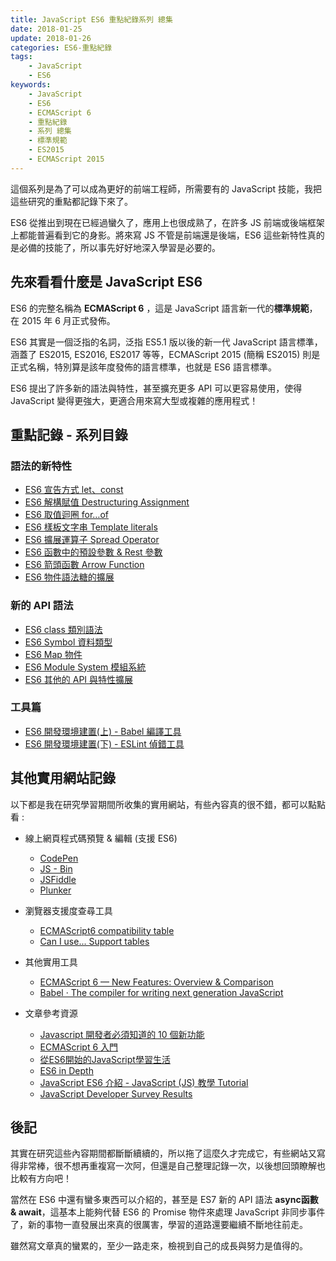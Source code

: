 ```yaml
---
title: JavaScript ES6 重點紀錄系列 總集
date: 2018-01-25
update: 2018-01-26
categories: ES6-重點紀錄
tags:
    - JavaScript
    - ES6
keywords:
    - JavaScript
    - ES6
    - ECMAScript 6
    - 重點紀錄
    - 系列 總集
    - 標準規範
    - ES2015
    - ECMAScript 2015
---
```


這個系列是為了可以成為更好的前端工程師，所需要有的 JavaScript 技能，我把這些研究的重點都記錄下來了。

ES6 從推出到現在已經過蠻久了，應用上也很成熟了，在許多 JS 前端或後端框架上都能普遍看到它的身影。將來寫 JS 不管是前端還是後端，ES6 這些新特性真的是必備的技能了，所以事先好好地深入學習是必要的。

<!-- more -->

## 先來看看什麼是 JavaScript ES6

ES6 的完整名稱為 **ECMAScript 6** ，這是 JavaScript 語言新一代的**標準規範**，在 2015 年 6 月正式發佈。

ES6 其實是一個泛指的名詞，泛指 ES5.1 版以後的新一代 JavaScript 語言標準，涵蓋了 ES2015, ES2016, ES2017 等等，ECMAScript 2015 (簡稱 ES2015) 則是正式名稱，特別算是該年度發佈的語言標準，也就是 ES6 語言標準。

ES6 提出了許多新的語法與特性，甚至擴充更多 API 可以更容易使用，使得 JavaScript 變得更強大，更適合用來寫大型或複雜的應用程式！

## 重點記錄 - 系列目錄

### 語法的新特性
- [ES6 宣告方式 let、const](/2017/12/23/ES6-series1-let-const/)
- [ES6 解構賦值 Destructuring Assignment](/2017/12/26/ES6-series2-Destructuring-Assignment/)
- [ES6 取值迴圈 for…of](/2017/12/30/ES6-series3-for-of/)
- [ES6 樣板文字串 Template literals](/2018/01/01/ES6-series4-template-literals/)
- [ES6 擴展運算子 Spread Operator](/2018/01/02/ES6-series5-spread-operator/)
- [ES6 函數中的預設參數 & Rest 參數](/2018/01/04/ES6-series6-func-default-parameters-rest/)
- [ES6 箭頭函數 Arrow Function](/2018/01/05/ES6-series7-arrow-function/)
- [ES6 物件語法糖的擴展](/2018/01/06/ES6-series8-object-syntax-sugar-expansion/)

### 新的 API 語法
- [ES6 class 類別語法](/2018/01/07/ES6-series9-class/)
- [ES6 Symbol 資料類型](/2018/01/10/ES6-series10-symbol/)
- [ES6 Map 物件](/2018/01/11/ES6-series11-map/)
- [ES6 Module System 模組系統](/2018/01/12/ES6-series12-module-system/)
- [ES6 其他的 API 與特性擴展](/2018/01/13/ES6-series13-api-other-expansion/)

### 工具篇
- [ES6 開發環境建置(上) - Babel 編譯工具](/2018/01/20/ES6-series14-build-dev-babel/)
- [ES6 開發環境建置(下) - ESLint 偵錯工具](/2018/01/21/ES6-series15-build-dev-eslint/)

## 其他實用網站記錄
以下都是我在研究學習期間所收集的實用網站，有些內容真的很不錯，都可以點點看 :

- 線上網頁程式碼預覽 & 編輯 (支援 ES6)
    - [CodePen](https://codepen.io/)
    - [JS - Bin](https://jsbin.com/?html,js,output)
    - [JSFiddle](https://jsfiddle.net/)
    - [Plunker](https://plnkr.co/)

- 瀏覽器支援度查尋工具
    - [ECMAScript6 compatibility table](https://kangax.github.io/compat-table/es6/)
    - [Can I use... Support tables ](https://caniuse.com/)

- 其他實用工具
    - [ECMAScript 6 — New Features: Overview & Comparison](http://es6-features.org)
    - [Babel · The compiler for writing next generation JavaScript](https://babeljs.io/repl/)

- 文章參考資源
    - [Javascript 開發者必須知道的 10 個新功能](https://medium.com/@peterchang_82818/es6-10-features-javasfcript-developer-must-know-98b9782bef44)
    - [ECMAScript 6 入門](http://es6.ruanyifeng.com/?search=%24%7B%7D&x=0&y=0#README)
    - [從ES6開始的JavaScript學習生活
](https://eyesofkids.gitbooks.io/javascript-start-from-es6/content/)
    - [ES6 in Depth](https://ponyfoo.com/articles/tagged/es6-in-depth)
    - [JavaScript ES6 介紹 - JavaScript (JS) 教學 Tutorial](https://www.fooish.com/javascript/es6/)
    - [JavaScript Developer Survey Results](https://ponyfoo.com/articles/javascript-developer-survey-results#do-you-write-tests)

## 後記
其實在研究這些內容期間都斷斷續續的，所以拖了這麼久才完成它，有些網站又寫得非常棒，很不想再重複寫一次阿，但還是自己整理記錄一次，以後想回頭瞭解也比較有方向吧！

當然在 ES6 中還有蠻多東西可以介紹的，甚至是 ES7 新的 API 語法 **async函數 & await**，這基本上能夠代替 ES6 的 Promise 物件來處理 JavaScript 非同步事件了，新的事物一直發展出來真的很厲害，學習的道路還要繼續不斷地往前走。

雖然寫文章真的蠻累的，至少一路走來，檢視到自己的成長與努力是值得的。
